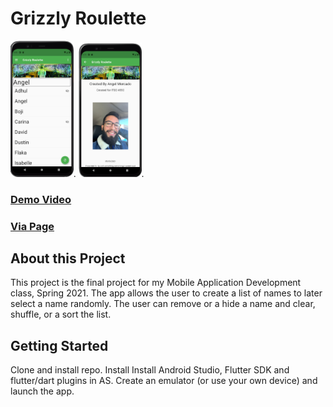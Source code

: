 # Grizzly Roulette
<img src="https://github.com/amercadorodrigue/GrizzlyRoulette/blob/master/generated_List.png?raw=true" width="20%" height="20%">.
<img src="https://github.com/amercadorodrigue/GrizzlyRoulette/blob/master/about_page.png?raw=true" width="20%" height="20%">.

### [Demo Video](https://youtu.be/pYfk1YaBGuM)
### [Via Page](https://www.vialivetext.com/portfolios/reference/#/portfolios/6010b852c6e5265866b47379/reference/60870d870b2be074dc54b926?reference_component_id=livetext-resource-activity-timeline-1-0-0-1&root_portfolio_id=6010b852c6e5265866b47379)
## About this Project

This project is the final project for my Mobile Application Development class, Spring 2021.
The app allows the user to create a list of names to later select a name randomly. The user can 
remove or a hide a name and clear, shuffle, or a sort the list. 

## Getting Started

Clone and install repo. 
Install Install Android Studio, Flutter SDK and flutter/dart plugins in AS.
Create an emulator (or use your own device) and launch the app. 
